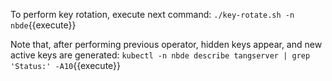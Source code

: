 To perform key rotation, execute next command:
`./key-rotate.sh -n nbde`{{execute}}

Note that, after performing previous operator, hidden keys appear, and new active keys are generated:
`kubectl -n nbde describe tangserver | grep 'Status:' -A10`{{execute}}

